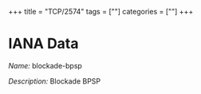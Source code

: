+++
title = "TCP/2574"
tags = [""]
categories = [""]
+++

# IANA Data

_Name:_ blockade-bpsp

_Description:_ Blockade BPSP

